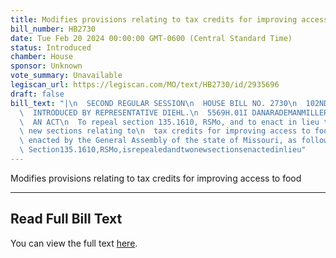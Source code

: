 ```yaml
---
title: Modifies provisions relating to tax credits for improving access to food
bill_number: HB2730
date: Tue Feb 20 2024 00:00:00 GMT-0600 (Central Standard Time)
status: Introduced
chamber: House
sponsor: Unknown
vote_summary: Unavailable
legiscan_url: https://legiscan.com/MO/text/HB2730/id/2935696
draft: false
bill_text: "|\n  SECOND REGULAR SESSION\n  HOUSE BILL NO. 2730\n  102ND GENERAL ASSEMBLY\n\
  \  INTRODUCED BY REPRESENTATIVE DIEHL.\n  5569H.01I DANARADEMANMILLER,ChiefClerk\n\
  \  AN ACT\n  To repeal section 135.1610, RSMo, and to enact in lieu thereof two\
  \ new sections relating to\n  tax credits for improving access to food.\n  Be it\
  \ enacted by the General Assembly of the state of Missouri, as follows:\n  SectionA.\
  \ Section135.1610,RSMo,isrepealedandtwonewsectionsenactedinlieu"
---
```

Modifies provisions relating to tax credits for improving access to food

---

## Read Full Bill Text

You can view the full text [here](https://legiscan.com/MO/text/HB2730/id/2935696).
